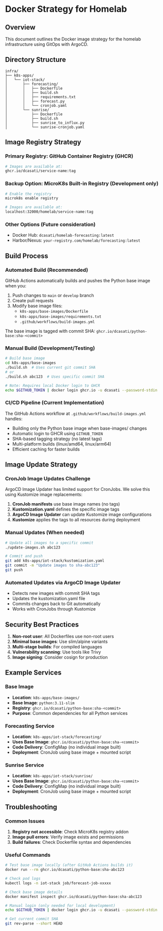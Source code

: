 # Docker Strategy for Homelab

## Overview
This document outlines the Docker image strategy for the homelab infrastructure using GitOps with ArgoCD.

## Directory Structure

```
infra/
├── k8s-apps/
│   └── iot-stack/
│       ├── forecasting/
│       │   ├── Dockerfile
│       │   ├── build.sh
│       │   ├── requirements.txt
│       │   ├── forecast.py
│       │   └── cronjob.yaml
│       └── sunrise/
│           ├── Dockerfile
│           ├── build.sh
│           ├── sunrise_to_influx.py
│           └── sunrise-cronjob.yaml
```

## Image Registry Strategy

### Primary Registry: GitHub Container Registry (GHCR)
```bash
# Images are available at:
ghcr.io/dcasati/service-name:tag
```

### Backup Option: MicroK8s Built-in Registry (Development only)
```bash
# Enable the registry
microk8s enable registry

# Images are available at:
localhost:32000/homelab/service-name:tag
```

### Other Options (Future consideration)
- Docker Hub: `dcasati/homelab-forecasting:latest`
- Harbor/Nexus: `your-registry.com/homelab/forecasting:latest`

## Build Process

### Automated Build (Recommended)
GitHub Actions automatically builds and pushes the Python base image when you:
1. Push changes to `main` or `develop` branch
2. Create pull requests  
3. Modify base image files:
   - `k8s-apps/base-images/Dockerfile`
   - `k8s-apps/base-images/requirements.txt`
   - `.github/workflows/build-images.yml`

The base image is tagged with commit SHA: `ghcr.io/dcasati/python-base:sha-<commit>`

### Manual Build (Development/Testing)
```bash
# Build base image
cd k8s-apps/base-images
./build.sh  # Uses current git commit SHA
# or
./build.sh abc123  # Uses specific commit SHA

# Note: Requires local Docker login to GHCR
echo $GITHUB_TOKEN | docker login ghcr.io -u dcasati --password-stdin
```

### CI/CD Pipeline (Current Implementation)
The GitHub Actions workflow at `.github/workflows/build-images.yml` handles:
- Building only the Python base image when base-images/ changes
- Automatic login to GHCR using `GITHUB_TOKEN`
- SHA-based tagging strategy (no latest tags)
- Multi-platform builds (linux/amd64, linux/arm64)
- Efficient caching for faster builds

## Image Update Strategy

### CronJob Image Updates Challenge
ArgoCD Image Updater has limited support for CronJobs. We solve this using Kustomize image replacements:

1. **CronJob manifests** use base image names (no tags)
2. **Kustomization.yaml** defines the specific image tags
3. **ArgoCD Image Updater** can update Kustomize image configurations
4. **Kustomize** applies the tags to all resources during deployment

### Manual Updates (When needed)
```bash
# Update all images to a specific commit
./update-images.sh abc123

# Commit and push
git add k8s-apps/iot-stack/kustomization.yaml
git commit -m "Update images to sha-abc123"
git push
```

### Automated Updates via ArgoCD Image Updater
- Detects new images with commit SHA tags
- Updates the kustomization.yaml file
- Commits changes back to Git automatically
- Works with CronJobs through Kustomize

## Security Best Practices

1. **Non-root user**: All Dockerfiles use non-root users
2. **Minimal base images**: Use slim/alpine variants
3. **Multi-stage builds**: For compiled languages
4. **Vulnerability scanning**: Use tools like Trivy
5. **Image signing**: Consider cosign for production

## Example Services

### Base Image
- **Location**: `k8s-apps/base-images/`
- **Base Image**: `python:3.11-slim`
- **Registry**: `ghcr.io/dcasati/python-base:sha-<commit>`
- **Purpose**: Common dependencies for all Python services

### Forecasting Service
- **Location**: `k8s-apps/iot-stack/forecasting/`
- **Uses Base Image**: `ghcr.io/dcasati/python-base:sha-<commit>`
- **Code Delivery**: ConfigMap (no individual image built)
- **Deployment**: CronJob using base image + mounted script

### Sunrise Service
- **Location**: `k8s-apps/iot-stack/sunrise/`
- **Uses Base Image**: `ghcr.io/dcasati/python-base:sha-<commit>`
- **Code Delivery**: ConfigMap (no individual image built)
- **Deployment**: CronJob using base image + mounted script

## Troubleshooting

### Common Issues
1. **Registry not accessible**: Check MicroK8s registry addon
2. **Image pull errors**: Verify image exists and permissions
3. **Build failures**: Check Dockerfile syntax and dependencies

### Useful Commands
```bash
# Test base image locally (after GitHub Actions builds it)
docker run --rm ghcr.io/dcasati/python-base:sha-abc123

# Check pod logs
kubectl logs -n iot-stack job/forecast-job-xxxxx

# Check base image details
docker manifest inspect ghcr.io/dcasati/python-base:sha-abc123

# Manual login (only needed for local development)
echo $GITHUB_TOKEN | docker login ghcr.io -u dcasati --password-stdin

# Get current commit SHA
git rev-parse --short HEAD
```
